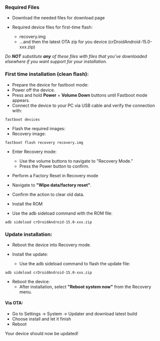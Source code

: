 ### Required Files

* Download the needed files for download page

* Required device files for first-time flash:
  * recovery.img
  * ...and then the latest OTA zip for you device (crDroidAndroid-15.0-xxx.zip)

*Do ***NOT*** substitute ***any*** of these files with files that you've downloaded elsewhere if you want support for your installation.*

### First time installation (clean flash):

* Prepare the device for fastboot mode:
* Power off the device.
* Press and hold **Power** + **Volume Down** buttons until Fastboot mode appears.
* Connect the device to your PC via USB cable and verify the connection with:

```
fastboot devices
```

* Flash the required images:
* Recovery image:

```
fastboot flash recovery recovery.img
```

* Enter Recovery mode:
  * Use the volume buttons to navigate to "Recovery Mode."
  * Press the Power button to confirm.

* Perform a Factory Reset in Recovery mode
* Navigate to **"Wipe data/factory reset"**.  
* Confirm the action to clear old data.

* Install the ROM
* Use the adb sideload command with the ROM file:

``` 
adb sideload crDroidAndroid-15.0-xxx.zip
```

### Update installation:

* Reboot the device into Recovery mode.

* Install the update:
  * Use the adb sideload command to flash the update file:

```
adb sideload crDroidAndroid-15.0-xxx.zip
```

* Reboot the device:
  * After installation, select **"Reboot system now"** from the Recovery menu.
 
 #### Via OTA:
* Go to Settings -> System -> Updater and download latest build
* Choose install and let it finish
* Reboot

Your device should now be updated!